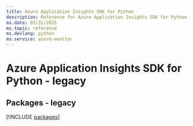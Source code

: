 ```yaml
---
title: Azure Application Insights SDK for Python
description: Reference for Azure Application Insights SDK for Python
ms.date: 03/31/2025
ms.topic: reference
ms.devlang: python
ms.service: azure-monitor
---
```

# Azure Application Insights SDK for Python - legacy
## Packages - legacy
[!INCLUDE [packages](application-insights-index.md)]
